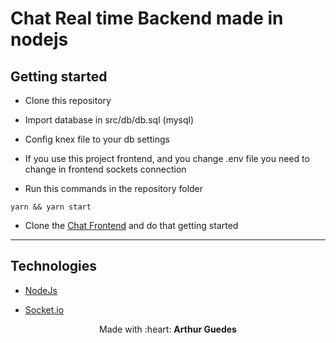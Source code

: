 # Chat Real time Backend made in nodejs


## Getting started

- Clone this repository

- Import database in src/db/db.sql (mysql)

- Config knex file to your db settings

- If you use this project frontend, and you change .env file you need to change in frontend sockets connection

- Run this commands in the repository folder

```
yarn && yarn start
```

- Clone the [Chat Frontend](https://github.com/arthurguedes375/Chat-Node-Frontend) and do that getting started



---
## Technologies
- [NodeJs](https://nodejs.org/en/)

- [Socket.io](https://socket.io/)



<p align="center">Made with :heart: <strong>Arthur Guedes</strong></p>
